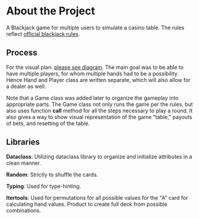 <h1>About the Project</h1>

A Blackjack game for multiple users to simulate a casino table. The rules reflect <a href="https://www.officialgamerules.org/blackjack">official blackjack rules</a>.

<h2>Process</h2>

For the visual plan: <a href="https://github.com/Abalayants/PersonalProjects/blob/main/blackjack%20diagram.png">please see diagram</a>. The main goal was to be able to have multiple players, for whom multiple hands had to be a possibility. Hence Hand and Player class are written separate, which will also allow for a dealer as well. 

Note that a Game class was added later to organize the gameplay into appropriate parts. The Game class not only runs the game per the rules, but also uses function __call__ method for all the steps necessary to play a round. It also gives a way to show visual representation of the game "table," payouts of bets, and resetting of the table.

<h2>Libraries</h2>

<b>Dataclass</b>: Utilizing dataclass library to organize and initialize attributes in a clean manner.

<b>Random</b>: Strictly to shuffle the cards.

<b>Typing</b>: Used for type-hinting.

<b>Itertools</b>: Used for permutations for all possible values for the "A" card for calculating hand values. Product to create full deck from possible combinations.
